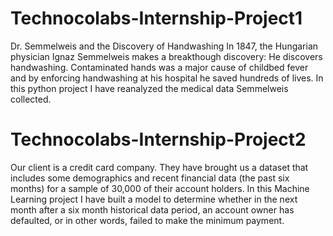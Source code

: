 # Technocolabs-Internship-Project1
Dr. Semmelweis and the Discovery of Handwashing
In 1847, the Hungarian physician Ignaz Semmelweis makes a breakthough discovery: He discovers handwashing. Contaminated hands was a major cause of childbed fever and by enforcing handwashing at his hospital he saved hundreds of lives.
In this python project I have reanalyzed the medical data Semmelweis collected.

# Technocolabs-Internship-Project2
Our client is a credit card company. They have brought us a dataset that includes some demographics and recent financial data (the past six months) for a sample of 30,000 of their account holders.
In this Machine Learning project I have built a model to determine whether in the next month after a six month historical data period, an account owner has defaulted, or in other words, failed to make the minimum payment.
